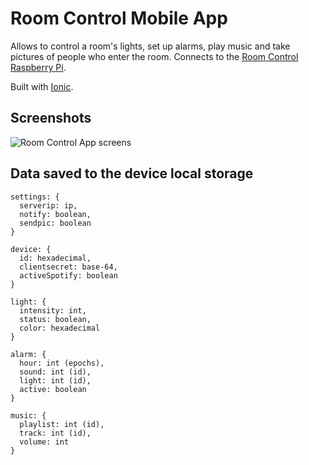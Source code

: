 # Room Control Mobile App

Allows to control a room's lights, set up alarms, play music and take pictures
of people who enter the room. Connects to the
[Room Control Raspberry Pi](https://github.com/miguelfrde/roomcontrol_backend).

Built with [Ionic](http://ionicframework.com/).

## Screenshots

![Room Control App screens](https://www.dropbox.com/s/qkuw9pomj2utn1z/screens.png?raw=true)

## Data saved to the device local storage

```
settings: {
  serverip: ip,
  notify: boolean,
  sendpic: boolean
}

device: {
  id: hexadecimal,
  clientsecret: base-64,
  activeSpotify: boolean
}

light: {
  intensity: int,
  status: boolean,
  color: hexadecimal
}

alarm: {
  hour: int (epochs),
  sound: int (id),
  light: int (id),
  active: boolean
}

music: {
  playlist: int (id),
  track: int (id),
  volume: int 
}
```
